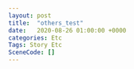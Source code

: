 ```yaml
---
layout: post
title:  "others_test"
date:   2020-08-26 01:00:00 +0000
categories: Etc
Tags: Story Etc
SceneCode: []
---
```

